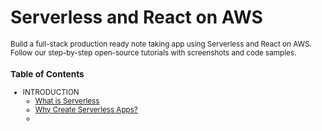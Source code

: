 # Serverless and React on AWS
<sub>
Build a full-stack production ready note taking app using Serverless and React on AWS. Follow our step-by-step open-source tutorials with screenshots and code samples.

### **Table of Contents**
* INTRODUCTION  
  * [What is Serverless](https://github.com/eksant/serverless-react-aws/blob/master/docs/introduction/what-is-serverless.md)
  * [Why Create Serverless Apps?]((https://github.com/eksant/serverless-react-aws/blob/master/docs/introduction/why-create-serverless-apps.md))
  * 
</sub>